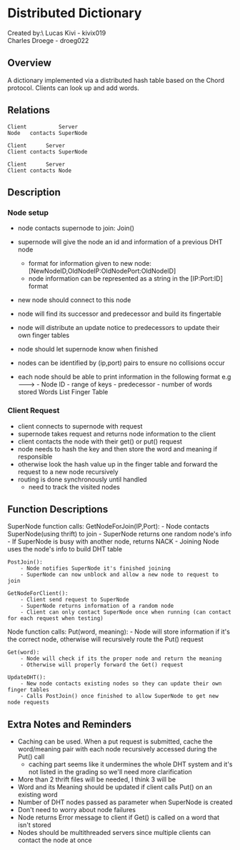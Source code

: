 # Distributed Dictionary
Created by:\ 
Lucas Kivi - kivix019\
Charles Droege - droeg022

## Overview
A dictionary implemented via a distributed hash table based on the Chord protocol. Clients can look up and add words.

## Relations

	Client	        Server
	Node   contacts SuperNode

	Client		Server
	Client contacts SuperNode

	Client		Server
	Client contacts Node

## Description
### Node setup
- node contacts supernode to join: Join()
- supernode will give the node an id and information of a previous DHT node
	- format for information given to new node: [NewNodeID,OldNodeIP:OldNodePort:OldNodeID]
	- node information can be represented as a string in the [IP:Port:ID] format
- new node should connect to this node
- node will find its successor and predecessor and build its fingertable
- node will distribute an update notice to predecessors to update their own finger tables
- node should let supernode know when finished

- nodes can be identified by (ip,port) pairs to ensure no collisions occur
- each node should be able to print information in the following format e.g ---> 
										- Node ID - range of keys - predecessor - number of words stored
										Words List
										Finger Table


### Client Request
- client connects to supernode with request
- supernode takes request and returns node information to the client
- client contacts the node with their get() or put() request
- node needs to hash the key and then store the word and meaning if responsible
- otherwise look the hash value up in the finger table and forward the request to a new node recursively
- routing is done synchronously until handled
	- need to track the visited nodes


## Function Descriptions

SuperNode function calls:
	GetNodeForJoin(IP,Port): 
		- Node contacts SuperNode(using thrift) to join
		- SuperNode returns one random node's info
			 - If SuperNode is busy with another node, returns NACK
		- Joining Node uses the node's info to build DHT table

	PostJoin():
		- Node notifies SuperNode it's finished joining
		- SuperNode can now unblock and allow a new node to request to join

	GetNodeForClient():
		- Client send request to SuperNode
		- SuperNode returns information of a random node
		- Client can only contact SuperNode once when running (can contact for each request when testing)

Node function calls:
	Put(word, meaning):
		- Node will store information if it's the correct node, otherwise will recursively route the Put() request

	Get(word):
		- Node will check if its the proper node and return the meaning
		- Otherwise will properly forward the Get() request

	UpdateDHT():
		- New node contacts existing nodes so they can update their own finger tables
		- Calls PostJoin() once finished to allow SuperNode to get new node requests




## Extra Notes and Reminders

- Caching can be used. When a put request is submitted, cache the word/meaning pair with each node recursively accessed during the Put() call
	- caching part seems like it undermines the whole DHT system and it's not listed in the grading so we'll need more clarification
- More than 2 thrift files will be needed, I think 3 will be
- Word and its Meaning should be updated if client calls Put() on an existing word
- Number of DHT nodes passed as parameter when SuperNode is created
- Don't need to worry about node failures
- Node returns Error message to client if Get() is called on a word that isn't stored
- Nodes should be multithreaded servers since multiple clients can contact the node at once

	


